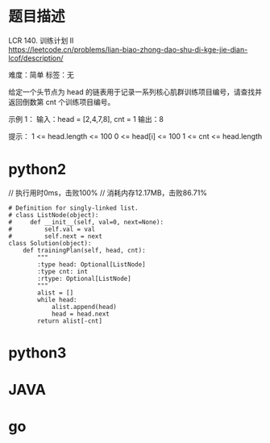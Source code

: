# 题目描述

LCR 140. 训练计划 II  
https://leetcode.cn/problems/lian-biao-zhong-dao-shu-di-kge-jie-dian-lcof/description/  

难度：简单
标签：无

给定一个头节点为 head 的链表用于记录一系列核心肌群训练项目编号，请查找并返回倒数第 cnt 个训练项目编号。

示例 1：
输入：head = [2,4,7,8], cnt = 1
输出：8

提示：
1 <= head.length <= 100
0 <= head[i] <= 100
1 <= cnt <= head.length

# python2

// 执行用时0ms，击败100%
// 消耗内存12.17MB，击败86.71%
```
# Definition for singly-linked list.
# class ListNode(object):
#     def __init__(self, val=0, next=None):
#         self.val = val
#         self.next = next
class Solution(object):
    def trainingPlan(self, head, cnt):
        """
        :type head: Optional[ListNode]
        :type cnt: int
        :rtype: Optional[ListNode]
        """
        alist = []
        while head:
            alist.append(head)
            head = head.next
        return alist[-cnt]
```

# python3 

# JAVA

# go
